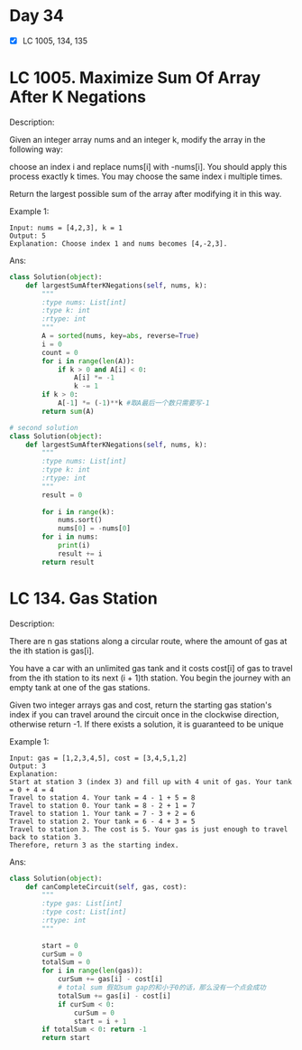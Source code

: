 # Day 34

- [x] LC 1005, 134, 135

# LC 1005. Maximize Sum Of Array After K Negations

Description:

Given an integer array nums and an integer k, modify the array in the following way:

choose an index i and replace nums[i] with -nums[i].
You should apply this process exactly k times. You may choose the same index i multiple times.

Return the largest possible sum of the array after modifying it in this way.

 

Example 1:

```
Input: nums = [4,2,3], k = 1
Output: 5
Explanation: Choose index 1 and nums becomes [4,-2,3].
```

Ans:
    
``` py
class Solution(object):
    def largestSumAfterKNegations(self, nums, k):
        """
        :type nums: List[int]
        :type k: int
        :rtype: int
        """
        A = sorted(nums, key=abs, reverse=True)
        i = 0
        count = 0
        for i in range(len(A)):
            if k > 0 and A[i] < 0:
                A[i] *= -1
                k -= 1
        if k > 0:
            A[-1] *= (-1)**k #取A最后一个数只需要写-1
        return sum(A)

# second solution
class Solution(object):
    def largestSumAfterKNegations(self, nums, k):
        """
        :type nums: List[int]
        :type k: int
        :rtype: int
        """
        result = 0
        
        for i in range(k):
            nums.sort()
            nums[0] = -nums[0]
        for i in nums:
            print(i)
            result += i
        return result
```

# LC 134. Gas Station

Description:

There are n gas stations along a circular route, where the amount of gas at the ith station is gas[i].

You have a car with an unlimited gas tank and it costs cost[i] of gas to travel from the ith station to its next (i + 1)th station. You begin the journey with an empty tank at one of the gas stations.

Given two integer arrays gas and cost, return the starting gas station's index if you can travel around the circuit once in the clockwise direction, otherwise return -1. If there exists a solution, it is guaranteed to be unique


Example 1:

```
Input: gas = [1,2,3,4,5], cost = [3,4,5,1,2]
Output: 3
Explanation:
Start at station 3 (index 3) and fill up with 4 unit of gas. Your tank = 0 + 4 = 4
Travel to station 4. Your tank = 4 - 1 + 5 = 8
Travel to station 0. Your tank = 8 - 2 + 1 = 7
Travel to station 1. Your tank = 7 - 3 + 2 = 6
Travel to station 2. Your tank = 6 - 4 + 3 = 5
Travel to station 3. The cost is 5. Your gas is just enough to travel back to station 3.
Therefore, return 3 as the starting index.
```

Ans:

```py
class Solution(object):
    def canCompleteCircuit(self, gas, cost):
        """
        :type gas: List[int]
        :type cost: List[int]
        :rtype: int
        """
        
        start = 0
        curSum = 0
        totalSum = 0
        for i in range(len(gas)):
            curSum += gas[i] - cost[i]
            # total sum 假如sum gap的和小于0的话，那么没有一个点会成功
            totalSum += gas[i] - cost[i]
            if curSum < 0:
                curSum = 0
                start = i + 1
        if totalSum < 0: return -1
        return start
```